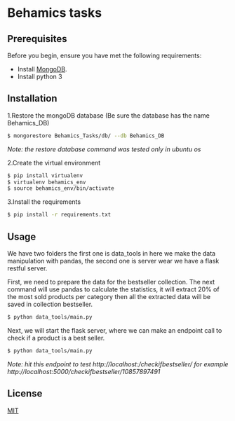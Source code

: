 # Behamics tasks

## Prerequisites
Before you begin, ensure you have met the following requirements:
- Install [MongoDB](https://docs.mongodb.com/manual/administration/install-community/).
- Install python 3

## Installation
1.Restore the mongoDB database (Be sure the database has the name Behamics_DB)
```bash
$ mongorestore Behamics_Tasks/db/ --db Behamics_DB
```
*Note: the restore database command was tested only in ubuntu os*

2.Create the virtual environment

```bash
$ pip install virtualenv
$ virtualenv behamics_env
$ source behamics_env/bin/activate
```
3.Install the requirements

```bash
$ pip install -r requirements.txt
```

## Usage
We have two folders the first one is data_tools in here we make the data manipulation with pandas, the second one is server wear we have a flask restful server.

First, we need to prepare the data for the bestseller collection.
The next command will use pandas to calculate the statistics, it will extract 20% of the most sold products per category then all the extracted data will be saved in collection bestseller. 
```bash
$ python data_tools/main.py
```
Next, we will start the flask server, where we can make an endpoint call to check if a product is a best seller.

```bash
$ python data_tools/main.py
```

*Note: hit this endpoint to test http://localhost:<port>/checkifbestseller/<producId> for example http://localhost:5000/checkifbestseller/10857897491*

## License
[MIT](https://github.com/Arber555/behamics_tasks/blob/master/LICENSE)